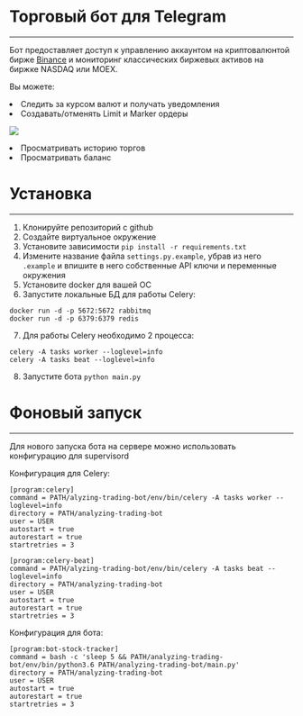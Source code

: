 # Торговый бот для Telegram
---
Бот предоставляет доступ к управлению аккаунтом на криптовалюнтой бирже [Binance](https://www.binance.com/) и мониторинг классических биржевых активов на биржке  NASDAQ или MOEX.

Вы можете: 
<li>Следить за курсом валют и получать уведомления
<li>Cоздавать/отменять Limit и Marker ордеры

![](https://s8.gifyu.com/images/Peek-2020-11-08-14-23.gif)

<li>Просматривать историю торгов
<li>Просматривать баланс

# Установка
---


1. Клонируйте репозиторий с github
2. Создайте виртуальное окружение
3. Установите зависимости `pip install -r requirements.txt`
4. Измените название файла `settings.py.example`, убрав из него `.example` и впишите в него собственные API ключи и переменные окружения
5. Установите docker для вашей ОС
6. Запустите локальные БД для работы Celery:
```
docker run -d -p 5672:5672 rabbitmq
docker run -d -p 6379:6379 redis
```
7. Для работы Celery необходимо 2 процесса:
```
celery -A tasks worker --loglevel=info
celery -A tasks beat --loglevel=info

```
8. Запустите бота `python main.py`


# Фоновый запуск
---

Для нового запуска бота на сервере можно использовать конфигурацию для supervisord

Конфигурация для Celery:

	[program:celery]
	command = PATH/alyzing-trading-bot/env/bin/celery -A tasks worker --loglevel=info
	directory = PATH/analyzing-trading-bot
	user = USER
	autostart = true
	autorestart = true
	startretries = 3

	[program:celery-beat]
	command = PATH/alyzing-trading-bot/env/bin/celery -A tasks beat --loglevel=info
	directory = PATH/analyzing-trading-bot
	user = USER
	autostart = true
	autorestart = true
	startretries = 3
  
  
Конфигурация для бота:

	[program:bot-stock-tracker]
	command = bash -c 'sleep 5 && PATH/analyzing-trading-bot/env/bin/python3.6 PATH/analyzing-trading-bot/main.py'
	directory = PATH/analyzing-trading-bot
	user = USER
	autostart = true
	autorestart = true
	startretries = 3
